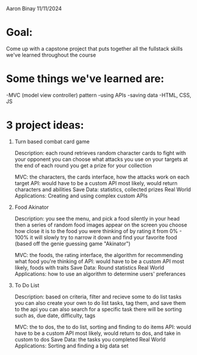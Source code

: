 
Aaron Binay
11/11/2024

# Goal:
Come up with a capstone project that puts together all the fullstack skills we've learned throughout the course

# Some things we've learned are:
-MVC (model view controller) pattern
-using APIs
-saving data
-HTML, CSS, JS

# 3 project ideas:

1) Turn based combat card game

    Description: each round retrieves random character cards to fight with your opponent
    you can choose what attacks you use on your targets
    at the end of each round you get a prize for your collection

    MVC: the characters, the cards interface, how the attacks work on each target
    API: would have to be a custom API most likely, would return characters and abilities
    Save Data: statistics, collected prizes
    Real World Applications: Creating and using complex custom APIs

2) Food Akinator

    Description: you see the menu, and pick a food silently in your head
    then a series of random food images appear on the screen
    you choose how close it is to the food you were thinking of by rating it from 0% - 100%
    it will slowly try to narrow it down and find your favorite food
    (based off the genie guessing game "Akinator")

    MVC: the foods, the rating interface, the algorithm for recommending what food you're thinking of
    API: would have to be a custom API most likely, foods with traits
    Save Data: Round statistics
    Real World Applications: how to use an algorithm to determine users' preferances

3) To Do List

    Description: based on criteria, filter and recieve some to do list tasks
    you can also create your own to do list tasks, tag them, and save them to the api
    you can also search for a specific task
    there will be sorting such as, due date, difficulty, tags

    MVC: the to dos, the to do list, sorting and finding to do items
    API: would have to be a custom API most likely, would return to dos, and take in custom to dos
    Save Data: the tasks you completed
    Real World Applications: Sorting and finding a big data set